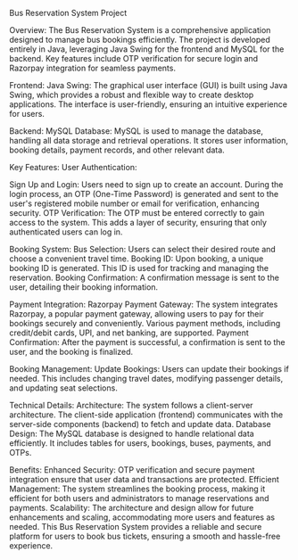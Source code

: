 Bus Reservation System Project

Overview:
The Bus Reservation System is a comprehensive application designed to manage bus bookings efficiently. The project is developed entirely in Java, leveraging Java Swing for the frontend and MySQL for the backend. Key features include OTP verification for secure login and Razorpay integration for seamless payments.

Frontend:
Java Swing: The graphical user interface (GUI) is built using Java Swing, which provides a robust and flexible way to create desktop applications. The interface is user-friendly, ensuring an intuitive experience for users.

Backend:
MySQL Database: MySQL is used to manage the database, handling all data storage and retrieval operations. It stores user information, booking details, payment records, and other relevant data.

Key Features:
User Authentication:

Sign Up and Login: Users need to sign up to create an account. During the login process, an OTP (One-Time Password) is generated and sent to the user's registered mobile number or email for verification, enhancing security.
OTP Verification: The OTP must be entered correctly to gain access to the system. This adds a layer of security, ensuring that only authenticated users can log in.

Booking System:
Bus Selection: Users can  select their desired route and choose a convenient travel time.
Booking ID: Upon booking, a unique booking ID is generated. This ID is used for tracking and managing the reservation.
Booking Confirmation: A confirmation message is sent to the user, detailing their booking information.

Payment Integration:
Razorpay Payment Gateway: The system integrates Razorpay, a popular payment gateway, allowing users to pay for their bookings securely and conveniently. Various payment methods, including credit/debit cards, UPI, and net banking, are supported.
Payment Confirmation: After the payment is successful, a confirmation is sent to the user, and the booking is finalized.

Booking Management:
Update Bookings: Users can update their bookings if needed. This includes changing travel dates, modifying passenger details, and updating seat selections.

Technical Details:
Architecture: The system follows a client-server architecture. The client-side application (frontend) communicates with the server-side components (backend) to fetch and update data.
Database Design: The MySQL database is designed to handle relational data efficiently. It includes tables for users, bookings, buses, payments, and OTPs.

Benefits:
Enhanced Security: OTP verification and secure payment integration ensure that user data and transactions are protected.
Efficient Management: The system streamlines the booking process, making it efficient for both users and administrators to manage reservations and payments.
Scalability: The architecture and design allow for future enhancements and scaling, accommodating more users and features as needed.
This Bus Reservation System provides a reliable and secure platform for users to book bus tickets, ensuring a smooth and hassle-free experience.
